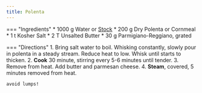 ```yaml
---
title: Polenta
---
```

=== "Ingredients"
    * 1000 g Water or [Stock](../../soups/stocks/vegetable-stock.md)
    * 200 g Dry Polenta or Cornmeal
    * 1 t Kosher Salt
    * 2 T Unsalted Butter
    * 30 g Parmigiano-Reggiano, grated

=== "Directions"
    1. Bring salt water to boil. Whisking constantly, slowly pour in polenta in a steady stream. Reduce heat to low. Whisk until starts to thicken.
    2. **Cook** 30 minute, stirring every 5-6 minutes until tender.
    3. Remove from heat. Add butter and parmesan cheese.
    4. **Steam**, covered, 5 minutes removed from heat.

    avoid lumps!

[^1]:
    Mitzewich, John. ["Three Corn Polenta – An old Italian classic gets 'freshened-up'."](https://foodwishes.blogspot.com/2007/06/three-corn-polenta-old-italian-classic.html) *Food Wishes.* 15 June 2007.
[^2]:
    Mitzewich, John. ["Perfect Polenta – Dedicated to Some Fun Girl."](https://foodwishes.blogspot.com/2013/09/perfect-polenta-dedicated-to-some-fun.html) *Food Wishes.* 27 September 2013.
